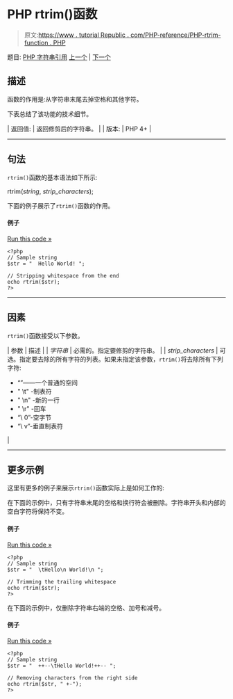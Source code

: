 # PHP rtrim()函数

> 原文:[https://www . tutorial Republic . com/PHP-reference/PHP-rtrim-function . PHP](https://www.tutorialrepublic.com/php-reference/php-rtrim-function.php)

题目: [PHP 字符串引用](php-string-functions.php) [上一个](php-quotemeta-function.php) | [下一个](php-setlocale-function.php)

## 描述

函数的作用是:从字符串末尾去掉空格和其他字符。

下表总结了该功能的技术细节。

| 返回值: | 返回修剪后的字符串。 |
| 版本: | PHP 4+ |

* * *

## 句法

`rtrim()`函数的基本语法如下所示:

rtrim(*string*, *strip_characters*);

下面的例子展示了`rtrim()`函数的作用。

#### 例子

[Run this code »](../codelab.php?topic=php&file=remove-whitespace-from-the-right-side-of-a-string "Run this code to view the output")

```
<?php
// Sample string
$str = "  Hello World! ";

// Stripping whitespace from the end
echo rtrim($str);
?>
```

* * *

## 因素

`rtrim()`函数接受以下参数。

| 参数 | 描述 |
| *字符串* | 必需的。指定要修剪的字符串。 |
| *strip_characters* | 可选。指定要去除的所有字符的列表。如果未指定该参数，`rtrim()`将去除所有下列字符:

*   “”——一个普通的空间
*   " \t" -制表符
*   " \n" -新的一行
*   " \r" -回车
*   “\ 0”-空字节
*   “\ v”-垂直制表符

 |

* * *

## 更多示例

这里有更多的例子来展示`rtrim()`函数实际上是如何工作的:

在下面的示例中，只有字符串末尾的空格和换行符会被删除。字符串开头和内部的空白字符将保持不变。

#### 例子

[Run this code »](../codelab.php?topic=php&file=strip-space-and-new-line-character-from-the-end-of-a-string "Run this code to view the output")

```
<?php
// Sample string
$str = "  \tHello\n World!\n ";

// Trimming the trailing whitespace
echo rtrim($str);
?>
```

在下面的示例中，仅删除字符串右端的空格、加号和减号。

#### 例子

[Run this code »](../codelab.php?topic=php&file=remove-specific-characters-from-the-end-of-a-string "Run this code to view the output")

```
<?php
// Sample string
$str = "  ++--\tHello World!++-- ";

// Removing characters from the right side
echo rtrim($str, " +-");
?>
```